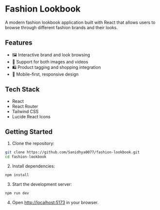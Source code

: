 # Fashion Lookbook

A modern fashion lookbook application built with React that allows users to browse through different fashion brands and their looks.

## Features

- 🖼️ Interactive brand and look browsing
- 🎥 Support for both images and videos
- 🛍️ Product tagging and shopping integration
- 📱 Mobile-first, responsive design

## Tech Stack

- React
- React Router
- Tailwind CSS
- Lucide React Icons

## Getting Started

1. Clone the repository:

```bash
git clone https://github.com/Sanidhya0077/fashion-lookbook.git
cd fashion-lookbook
```

2. Install dependencies:

```bash
npm install
```

3. Start the development server:

```bash
npm run dev
```

4. Open [http://localhost:5173](http://localhost:5173) in your browser.
